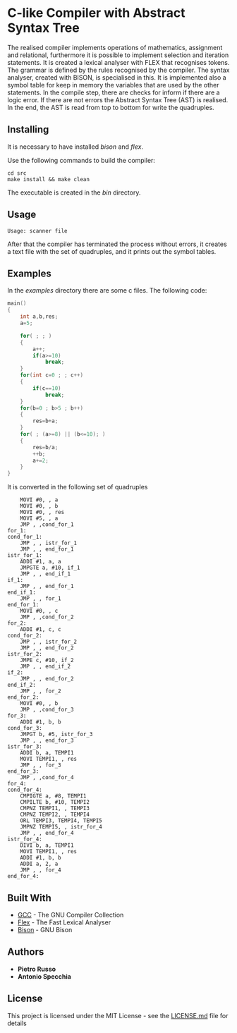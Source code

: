 # C-like Compiler with Abstract Syntax Tree

The realised compiler implements operations of mathematics, assignment and relational, furthermore it is possible to implement selection and iteration statements.
It is created a lexical analyser with FLEX that recognises tokens. The grammar is defined by the rules recognised by the compiler. The syntax analyser, created with BISON, is specialised in this.
It is implemented also a symbol table for keep in memory the variables that are used by the other statements.
In the compile step, there are checks for inform if there are a logic error. If there are not errors the Abstract Syntax Tree (AST) is realised. In the end, the AST is read from top to bottom for write the quadruples.

## Installing

It is necessary to have installed *bison* and *flex*.

Use the following commands to build the compiler:

```
cd src
make install && make clean
```
The executable is created in the *bin* directory.

## Usage

```
Usage: scanner file
```
After that the compiler has terminated the process without errors, it creates a text file with the set of quadruples, and it prints out the symbol tables.

## Examples

In the *examples* directory there are some c files.
The following code:

```c
main()
{
	int a,b,res;
	a=5;

	for( ; ; )
	{
		a++;
		if(a>=10)
			break;
	}
	for(int c=0 ; ; c++)
	{
		if(c==10)
			break;
	}
	for(b=0 ; b>5 ; b++)
	{
		res=b+a;
	}
	for( ; (a>=8) || (b<=10); )
	{
		res=b/a;
		++b;
		a+=2;
	}
}
```
It is converted in the following set of quadruples
```assembly
	MOVI #0, , a
	MOVI #0, , b
	MOVI #0, , res
	MOVI #5, , a
	JMP , ,cond_for_1
for_1:
cond_for_1:
	JMP , , istr_for_1
	JMP , , end_for_1
istr_for_1:
	ADDI #1, a, a
	JMPGTE a, #10, if_1
	JMP , , end_if_1
if_1:
	JMP , , end_for_1
end_if_1:
	JMP , , for_1
end_for_1:
	MOVI #0, , c
	JMP , ,cond_for_2
for_2:
	ADDI #1, c, c
cond_for_2:
	JMP , , istr_for_2
	JMP , , end_for_2
istr_for_2:
	JMPE c, #10, if_2
	JMP , , end_if_2
if_2:
	JMP , , end_for_2
end_if_2:
	JMP , , for_2
end_for_2:
	MOVI #0, , b
	JMP , ,cond_for_3
for_3:
	ADDI #1, b, b
cond_for_3:
	JMPGT b, #5, istr_for_3
	JMP , , end_for_3
istr_for_3:
	ADDI b, a, TEMPI1
	MOVI TEMPI1, , res
	JMP , , for_3
end_for_3:
	JMP , ,cond_for_4
for_4:
cond_for_4:
	CMPIGTE a, #8, TEMPI1
	CMPILTE b, #10, TEMPI2
	CMPNZ TEMPI1, , TEMPI3
	CMPNZ TEMPI2, , TEMPI4
	ORL TEMPI3, TEMPI4, TEMPI5
	JMPNZ TEMPI5, , istr_for_4
	JMP , , end_for_4
istr_for_4:
	DIVI b, a, TEMPI1
	MOVI TEMPI1, , res
	ADDI #1, b, b
	ADDI a, 2, a
	JMP , , for_4
end_for_4:
```

## Built With

* [GCC](https://gcc.gnu.org/) - The GNU Compiler Collection
* [Flex](https://github.com/westes/flex) - The Fast Lexical Analyser
* [Bison](https://www.gnu.org/software/bison/) - GNU Bison

## Authors

* **Pietro Russo**
* **Antonio Specchia**

## License

This project is licensed under the MIT License - see the [LICENSE.md](LICENSE.md) file for details

